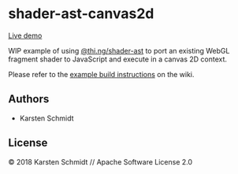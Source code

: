 # shader-ast-canvas2d

[Live demo](http://demo.thi.ng/umbrella/shader-ast-canvas2d/)

WIP example of using
[@thi.ng/shader-ast](https://github.com/thi-ng/umbrella/tree/develop/packages/shader-ast)
to port an existing WebGL fragment shader to JavaScript and execute in a
canvas 2D context.

Please refer to the [example build instructions](https://github.com/thi-ng/umbrella/wiki/Example-build-instructions) on the wiki.

## Authors

- Karsten Schmidt

## License

&copy; 2018 Karsten Schmidt // Apache Software License 2.0
